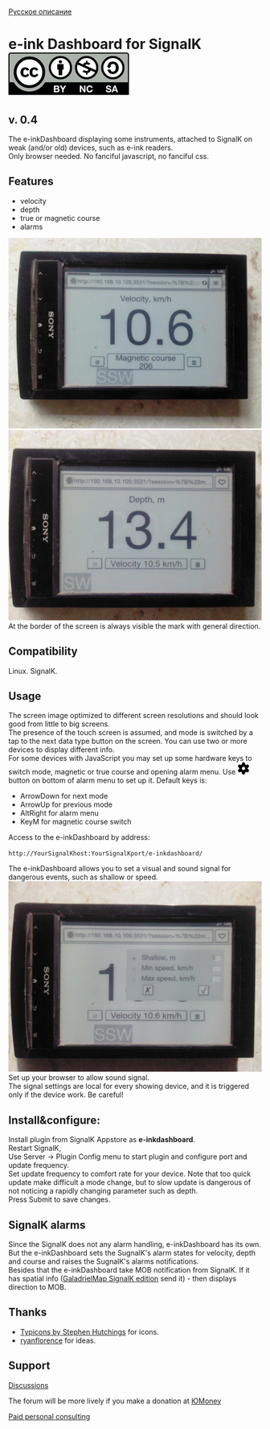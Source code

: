 [Русское описание](https://github.com/VladimirKalachikhin/e-inkDashboard/blob/master/README.ru-RU.md)  
# e-ink Dashboard for SignalK [![License: CC BY-NC-SA 4.0](screenshots/Cc-by-nc-sa_icon.svg)](https://creativecommons.org/licenses/by-nc-sa/4.0/deed.en)

## v. 0.4
The e-inkDashboard displaying some instruments, attached to SignalK on weak (and/or old) devices, such as e-ink readers.  
Only browser needed. No fanciful javascript, no fanciful css.  

## Features

* velocity
* depth
* true or magnetic course
* alarms

 ![Dashboard velocity](screenshots/db1.jpg)<br>
 ![Dashboard depth](screenshots/db2.jpg)<br>
At the border of the screen is always visible the mark with general direction.

## Compatibility
Linux. SignalK.

## Usage
The screen image optimized to different screen resolutions and should look good from little to big screens.  
The presence of the touch screen is assumed, and mode is switched by a tap to the next data type button on the screen.   You can use two or more devices to display different info.  
For some devices with JavaScript you may set up some hardware keys to switch mode, magnetic or true course and opening alarm menu. Use <img src="static/img/settings.png" alt="Settings button" width="24px"> button on bottom of alarm menu to set up it. Default keys is:

* ArrowDown for next mode
* ArrowUp for previous mode
* AltRight for alarm menu
* KeyM for magnetic course switch
 
Access to the e-inkDashboard by address:   

`http://YourSignalKhost:YourSignalKport/e-inkdashboard/`  

 The e-inkDashboard allows you to set a visual and sound signal for dangerous events, such as shallow or speed.
 ![Dashboard alarms](screenshots/db3.jpg)<br>
Set up your browser to allow sound signal.  
The signal settings are local for every showing device, and it is triggered only if the device work. Be careful!

## Install&configure:
Install plugin from SignalK Appstore as **e-inkdashboard**.  
Restart SignalK,  
Use Server -> Plugin Config menu to start plugin and configure port and update frequency.  
Set update frequency to comfort rate for your device. Note that too quick update make difficult a mode change, but to slow update is dangerous of not noticing a rapidly changing parameter such as depth.  
Press Submit to save changes.

## SignalK alarms
Since the SignalK does not any alarm handling, e-inkDashboard has its own. But the e-inkDashboard sets the SugnalK's alarm states for velocity, depth and course and raises the SugnalK's alarms notifications.  
Besides that the e-inkDashboard take MOB notification from SignalK. If it has spatial info ([GaladrielMap SignalK edition](https://github.com/VladimirKalachikhin/GaladrielMapSK) send it) - then displays direction to MOB.

## Thanks

* [Typicons by Stephen Hutchings](https://icon-icons.com/pack/Typicons/1144) for icons.
* [ryanflorence](https://gist.github.com/ryanflorence/701407) for ideas.

## Support

[Discussions](https://github.com/VladimirKalachikhin/Galadriel-map/discussions)

The forum will be more lively if you make a donation at [ЮMoney](https://sobe.ru/na/galadrielmap)

[Paid personal consulting](https://kwork.ru/it-support/20093939/galadrielmap-installation-configuration-and-usage-consulting)  
